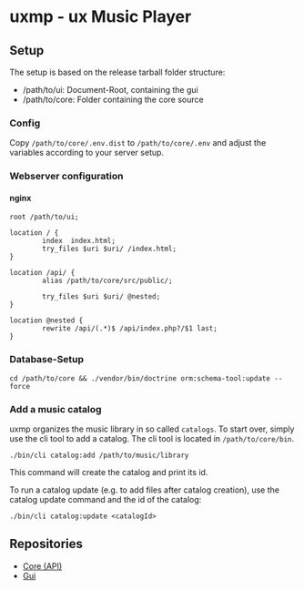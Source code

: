 # uxmp - ux Music Player

## Setup

The setup is based on the release tarball folder structure:
- /path/to/ui: Document-Root, containing the gui
- /path/to/core: Folder containing the core source

### Config

Copy `/path/to/core/.env.dist` to `/path/to/core/.env` and adjust the variables according to your server setup.

### Webserver configuration

#### nginx

```
root /path/to/ui;

location / {
        index  index.html;
        try_files $uri $uri/ /index.html;
}

location /api/ {
        alias /path/to/core/src/public/;
        
        try_files $uri $uri/ @nested;
}

location @nested {
        rewrite /api/(.*)$ /api/index.php?/$1 last;
}
```

### Database-Setup

```shell
cd /path/to/core && ./vendor/bin/doctrine orm:schema-tool:update --force
```

### Add a music catalog

uxmp organizes the music library in so called `catalogs`. To start over, simply
use the cli tool to add a catalog. The cli tool is located in `/path/to/core/bin`.

```shell
./bin/cli catalog:add /path/to/music/library
```

This command will create the catalog and print its id.

To run a catalog update (e.g. to add files after catalog creation), use the catalog update command
and the id of the catalog:

```shell
./bin/cli catalog:update <catalogId>
```

## Repositories

- [Core (API)](https://github.com/uxmp/core)
- [Gui](https://github.com/uxmp/ui)
